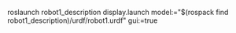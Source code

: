 roslaunch robot1_description display.launch model:="$(rospack find robot1_description)/urdf/robot1.urdf" gui:=true